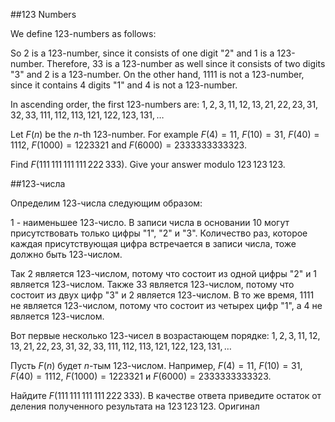 ##123 Numbers


We define 123-numbers as follows:


So 2 is a 123-number, since it consists of one  digit "2" and 1 is a 123-number. Therefore, 33 is a 123-number as well since it consists of two digits "3" and 2 is a 123-number.
On the other hand, 1111 is not a 123-number, since it contains 4 digits "1" and 4 is not a 123-number.


In ascending order, the first 123-numbers are:
$1, 2, 3, 11, 12, 13, 21, 22, 23, 31, 32, 33, 111, 112, 113, 121, 122, 123, 131, \ldots$


Let $F(n)$ be the $n$-th 123-number. For example $F(4)=11$, $F(10)=31$, $F(40)=1112$, $F(1000)=1223321$ and $F(6000)= 2333333333323$.


Find $F(111\,111\,111\,111\,222\,333)$. Give your answer modulo $123\,123\,123$.

##123-числа


Определим 123-числа следующим образом:


1 - наименьшее 123-число.
В записи числа в основании 10 могут присутствовать только цифры "1", "2" и "3". Количество раз, которое каждая присутствующая цифра встречается в записи числа, тоже должно быть 123-числом.


Так 2 является 123-числом, потому что состоит из одной цифры "2" и 1 является 123-числом. Также 33 является 123-числом, потому что состоит из двух цифр "3" и 2 является 123-числом.
В то же время, 1111 не является 123-числом, потому что состоит из четырех цифр "1", а 4 не является 123-числом.


Вот первые несколько 123-чисел в возрастающем порядке:
$1, 2, 3, 11, 12, 13, 21, 22, 23, 31, 32, 33, 111, 112, 113, 121, 122, 123, 131, \ldots$


Пусть $F(n)$ будет $n$-тым 123-числом. Например, $F(4)=11$, $F(10)=31$, $F(40)=1112$, $F(1000)=1223321$ и $F(6000)= 2333333333323$.


Найдите $F(111\,111\,111\,111\,222\,333)$. В качестве ответа приведите остаток от деления полученного результата на $123\,123\,123$.
 Оригинал
